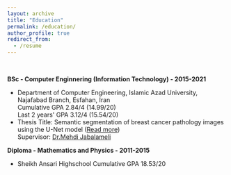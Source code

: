 ```yaml
---
layout: archive
title: "Education"
permalink: /education/
author_profile: true
redirect_from:
  - /resume
---
```

<br>

**BSc - Computer Enginnering (Information Technology) - 2015-2021**
* Department of Computer Engineering, Islamic Azad University, Najafabad Branch, Esfahan, Iran <br>
Cumulative GPA 2.84/4 (14.99/20)<br>
Last 2 years' GPA 3.12/4 (15.54/20)<br>
* Thesis Title: Semantic segmentation of breast cancer pathology images using the U-Net model ([Read more](https://github.com/Mohammadimh76/Thesis_BS.c)) <br>
Supervisor: [Dr.Mehdi Jabalameli](https://research.iaun.ac.ir/pd/jabalameli/) <br>

**Diploma - Mathematics and Physics - 2011-2015**
* Sheikh Ansari Highschool
Cumulative GPA 18.53/20


